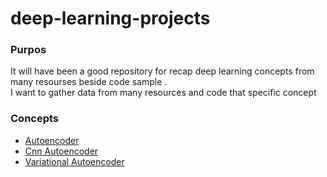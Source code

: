 # deep-learning-projects

### Purpos
It will have been a good repository for recap deep learning concepts from many resourses beside code sample . <br />
I want to gather data from many resources and code that specific concept


### Concepts

- [Autoencoder](https://github.com/tmohammad78/deep-learning-projects/tree/main/deep_auto_encoder)
- [Cnn Autoencoder](https://github.com/tmohammad78/deep-learning-projects/tree/main/deep_auto_encoder_cnn)
- [Variational Autoencoder](https://github.com/tmohammad78/deep-learning-projects/tree/main/variational-autoencoder)